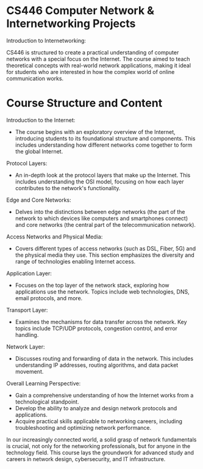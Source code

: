 # CS446 Computer Network & Internetworking Projects
Introduction to Internetworking:

CS446 is structured to create a practical understanding of computer networks with a special focus on the Internet. The course aimed to teach theoretical concepts with real-world network applications, making it ideal for students who are interested in how the complex world of online communication works.


# Course Structure and Content

Introduction to the Internet:
  - The course begins with an exploratory overview of the Internet, introducing students to its foundational structure and components. This includes understanding how different networks come together to form the global Internet.
    
Protocol Layers:
  - An in-depth look at the protocol layers that make up the Internet. This includes understanding the OSI model, focusing on how each layer contributes to the network's functionality.

Edge and Core Networks:
  - Delves into the distinctions between edge networks (the part of the network to which devices like computers and smartphones connect) and core networks (the central part of the telecommunication network).

Access Networks and Physical Media:
  - Covers different types of access networks (such as DSL, Fiber, 5G) and the physical media they use. This section emphasizes the diversity and range of technologies enabling Internet access.

Application Layer:
  - Focuses on the top layer of the network stack, exploring how applications use the network. Topics include web technologies, DNS, email protocols, and more.

Transport Layer:
  - Examines the mechanisms for data transfer across the network. Key topics include TCP/UDP protocols, congestion control, and error handling.

Network Layer:
  - Discusses routing and forwarding of data in the network. This includes understanding IP addresses, routing algorithms, and data packet movement.

Overall Learning Perspective:
  - Gain a comprehensive understanding of how the Internet works from a technological standpoint.
  - Develop the ability to analyze and design network protocols and applications.
- Acquire practical skills applicable to networking careers, including troubleshooting and optimizing network performance.

In our increasingly connected world, a solid grasp of network fundamentals is crucial, not only for the networking professionals, but for anyone in the technology field. This course lays the groundwork for advanced study and careers in network design, cybersecurity, and IT infrastructure.
